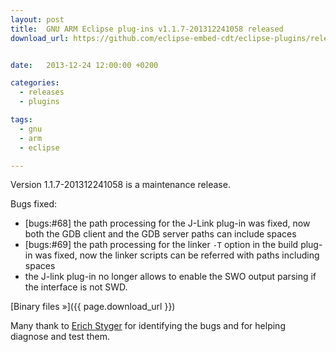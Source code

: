 ```yaml
---
layout: post
title:  GNU ARM Eclipse plug-ins v1.1.7-201312241058 released
download_url: https://github.com/eclipse-embed-cdt/eclipse-plugins/releases/tag/v1.1.7-201312241058


date:   2013-12-24 12:00:00 +0200

categories:
  - releases
  - plugins

tags:
  - gnu
  - arm
  - eclipse

---
```


Version 1.1.7-201312241058 is a maintenance release.

Bugs fixed:

- [bugs:#68] the path processing for the J-Link plug-in was fixed, now both the GDB client and the GDB server paths can include spaces
- [bugs:#69] the path processing for the linker `-T` option in the build plug-in was fixed, now the linker scripts can be referred with paths including spaces
- the J-link plug-in no longer allows to enable the SWO output parsing if the interface is not SWD.

[Binary files »]({{ page.download_url }})

Many thank to [Erich Styger](http://mcuoneclipse.com/2013/12/23/diy-free-toolchain-for-kinetis-part-7-gnu-arm-eclipse-plugins/) for identifying the bugs and for helping diagnose and test them.
